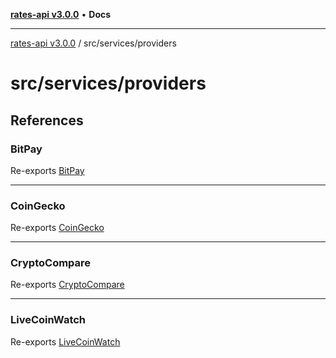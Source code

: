[**rates-api v3.0.0**](../../../README.md) • **Docs**

***

[rates-api v3.0.0](../../../modules.md) / src/services/providers

# src/services/providers

## References

### BitPay

Re-exports [BitPay](bitpay/classes/BitPay.md)

***

### CoinGecko

Re-exports [CoinGecko](coinGecko/classes/CoinGecko.md)

***

### CryptoCompare

Re-exports [CryptoCompare](cryptoCompare/classes/CryptoCompare.md)

***

### LiveCoinWatch

Re-exports [LiveCoinWatch](liveCoinWatch/classes/LiveCoinWatch.md)
